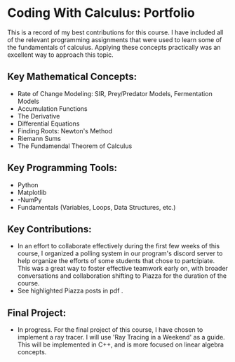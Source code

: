 # Coding With Calculus: Portfolio
This is a record of my best contributions for this course.  I have included all of the relevant programming assignments that were used to learn some of the fundamentals of calculus.  Applying these concepts practically was an excellent way to approach this topic. 
## Key Mathematical Concepts:
- Rate of Change Modeling: SIR, Prey/Predator Models, Fermentation Models
- Accumulation Functions
- The Derivative
- Differential Equations
- Finding Roots: Newton's Method
- Riemann Sums
- The Fundamendal Theorem of Calculus
## Key Programming Tools:
- Python
- Matplotlib
- -NumPy
- Fundamentals (Variables, Loops, Data Structures, etc.)
## Key Contributions:
- In an effort to collaborate effectively during the first few weeks of this course, I organized a polling system in our program's discord server to help organize the efforts of some students that chose to partcipiate.  This was a great way to foster effective teamwork early on, with broader conversations and collaboration shifting to Piazza for the duration of the course.
- See highlighted Piazza posts in pdf .
## Final Project:
- In progress.  For the final project of this course, I have chosen to implement a ray tracer.  I will use 'Ray Tracing in a Weekend' as a guide.  This will be implemented in C++, and is more focused on linear algebra concepts.
